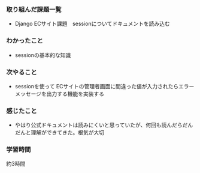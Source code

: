 ### 取り組んだ課題一覧
* Django ECサイト課題　sessionについてドキュメントを読み込む

### わかったこと
* sessionの基本的な知識

### 次やること
* sessionを使って ECサイトの管理者画面に間違った値が入力されたらエラーメッセージを出力する機能を実装する

### 感じたこと
* やはり公式ドキュメントは読みにくいと思っていたが、何回も読んだらだんだんと理解ができてきた。根気が大切

### 学習時間
約3時間